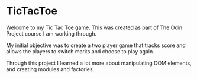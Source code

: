 # TicTacToe
Welcome to my Tic Tac Toe game. This was created as part of The Odin Project course I am working through.

My initial objective was to create a two player game that tracks score and allows the players to switch marks and choose to play again.

Through this project I learned a lot more about manipulating DOM elements, and creating modules and factories.